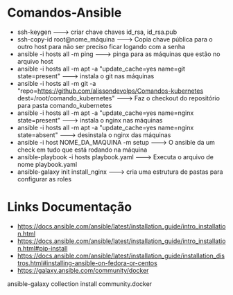 # Comandos-Ansible

- ssh-keygen ---> criar chave chaves id_rsa, id_rsa.pub
- ssh-copy-id root@nome_máquina ---> Copia chave pública para o outro host para não ser preciso ficar logando com a senha
- ansible -i hosts all -m ping ---> pinga para as máquinas que estão no arquivo host
- ansible -i hosts all -m apt -a "update_cache=yes name=git state=present" ---> instala o git nas máquinas
- ansible -i hosts all -m git -a "repo=https://github.com/alissondevolps/Comandos-kubernetes dest=/root/comando_kubernetes" ---> Faz o checkout do repositório para pasta comando_kubernetes
- ansible -i hosts all -m apt -a "update_cache=yes name=nginx state=present" ---> instala o nginx nas máquinas
- ansible -i hosts all -m apt -a "update_cache=yes name=nginx state=absent" ---> desinstala o nginx das máquinas
- ansible -i host NOME_DA_MAQUINA -m setup ---> O ansible da um check em tudo que está rodando na máquina
- ansible-playbook -i hosts playbook.yaml ---> Executa o arquivo de nome playbook.yaml
- ansible-galaxy init install_nginx ---> cria uma estrutura de pastas para configurar as roles 



# Links Documentação
- https://docs.ansible.com/ansible/latest/installation_guide/intro_installation.html
- https://docs.ansible.com/ansible/latest/installation_guide/intro_installation.html#pip-install
- https://docs.ansible.com/ansible/latest/installation_guide/installation_distros.html#installing-ansible-on-fedora-or-centos
- https://galaxy.ansible.com/community/docker


ansible-galaxy collection install community.docker
